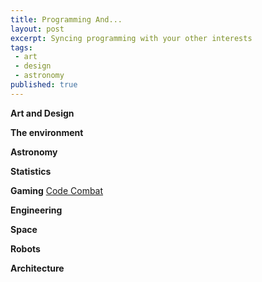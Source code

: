 ```yaml
---
title: Programming And...
layout: post
excerpt: Syncing programming with your other interests
tags:
 - art
 - design
 - astronomy
published: true
---
```


<!--
Each interest needs its own tag... that's a lot of tags :(
-->

**Art and Design**

**The environment** 

<!-- 
http://www.bioon.com/biosite/bio/Ecology/Software/Software.html 
Site not user friendly :(
-->

**Astronomy**

**Statistics**

**Gaming** [Code Combat](http://codecombat.com/)

<!--
http://snake-tutorial.zeespencer.com.s3-website-us-west-2.amazonaws.com/lesson-1/
tutorials not really a thing that goes here
-->

**Engineering**

**Space**

**Robots**

**Architecture**
